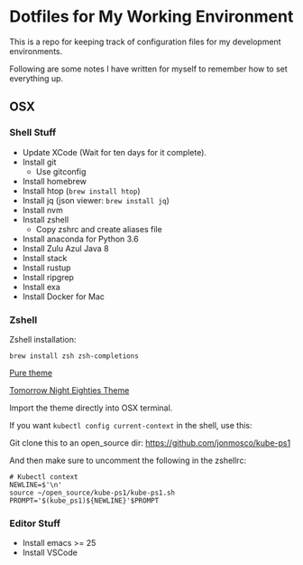 # Dotfiles for My Working Environment

This is a repo for keeping track of configuration files for my development environments.

Following are some notes I have written for myself to remember how to set everything up.

## OSX

### Shell Stuff ###

- Update XCode (Wait for ten days for it complete).
- Install git
  - Use gitconfig
- Install homebrew
- Install htop (`brew install htop`)
- Install jq (json viewer: `brew install jq`)
- Install nvm
- Install zshell
  - Copy zshrc and create aliases file
- Install anaconda for Python 3.6
- Install Zulu Azul Java 8
- Install stack
- Install rustup
- Install ripgrep
- Install exa
- Install Docker for Mac


### Zshell

Zshell installation:

```
brew install zsh zsh-completions
```

[Pure theme](https://github.com/Zearin/zsh-pure)

[Tomorrow Night Eighties Theme](https://github.com/chriskempson/tomorrow-theme)

Import the theme directly into OSX terminal.

If you want `kubectl config current-context` in the shell, use this:

Git clone this to an open_source dir: https://github.com/jonmosco/kube-ps1

And then make sure to uncomment the following in the zshellrc:

```
# Kubectl context
NEWLINE=$'\n'
source ~/open_source/kube-ps1/kube-ps1.sh
PROMPT='$(kube_ps1)${NEWLINE}'$PROMPT
```

### Editor Stuff ###

- Install emacs >= 25
- Install VSCode
